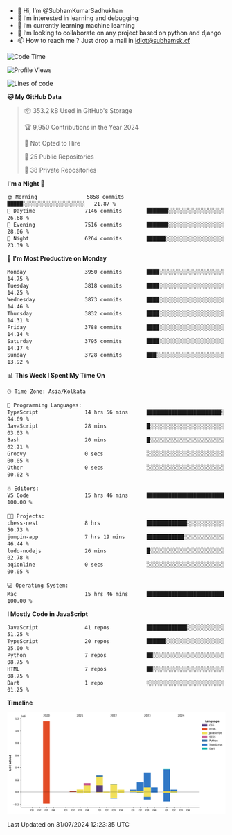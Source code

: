- 👋 Hi, I’m @SubhamKumarSadhukhan
- 👀 I’m interested in learning and debugging
- 🌱 I’m currently learning machine learning
- 💞️ I’m looking to collaborate on any project based on python and django
- 📫 How to reach me ?
      Just drop a mail in idiot@subhamsk.cf

<!---
SubhamKumarSadhukhan/SubhamKumarSadhukhan is a ✨ special ✨ repository because its `README.md` (this file) appears on your GitHub profile.
You can click the Preview link to take a look at your changes.
--->


<!--START_SECTION:waka-->
![Code Time](http://img.shields.io/badge/Code%20Time-2%2C357%20hrs%2031%20mins-blue)

![Profile Views](http://img.shields.io/badge/Profile%20Views-1-blue)

![Lines of code](https://img.shields.io/badge/From%20Hello%20World%20I%27ve%20Written-2.8%20million%20lines%20of%20code-blue)

**🐱 My GitHub Data** 

> 📦 353.2 kB Used in GitHub's Storage 
 > 
> 🏆 9,950 Contributions in the Year 2024
 > 
> 🚫 Not Opted to Hire
 > 
> 📜 25 Public Repositories 
 > 
> 🔑 38 Private Repositories 
 > 
**I'm a Night 🦉** 

```text
🌞 Morning                5858 commits        █████░░░░░░░░░░░░░░░░░░░░   21.87 % 
🌆 Daytime                7146 commits        ███████░░░░░░░░░░░░░░░░░░   26.68 % 
🌃 Evening                7516 commits        ███████░░░░░░░░░░░░░░░░░░   28.06 % 
🌙 Night                  6264 commits        ██████░░░░░░░░░░░░░░░░░░░   23.39 % 
```
📅 **I'm Most Productive on Monday** 

```text
Monday                   3950 commits        ████░░░░░░░░░░░░░░░░░░░░░   14.75 % 
Tuesday                  3818 commits        ████░░░░░░░░░░░░░░░░░░░░░   14.25 % 
Wednesday                3873 commits        ████░░░░░░░░░░░░░░░░░░░░░   14.46 % 
Thursday                 3832 commits        ████░░░░░░░░░░░░░░░░░░░░░   14.31 % 
Friday                   3788 commits        ████░░░░░░░░░░░░░░░░░░░░░   14.14 % 
Saturday                 3795 commits        ████░░░░░░░░░░░░░░░░░░░░░   14.17 % 
Sunday                   3728 commits        ███░░░░░░░░░░░░░░░░░░░░░░   13.92 % 
```


📊 **This Week I Spent My Time On** 

```text
🕑︎ Time Zone: Asia/Kolkata

💬 Programming Languages: 
TypeScript               14 hrs 56 mins      ████████████████████████░   94.69 % 
JavaScript               28 mins             █░░░░░░░░░░░░░░░░░░░░░░░░   03.03 % 
Bash                     20 mins             █░░░░░░░░░░░░░░░░░░░░░░░░   02.21 % 
Groovy                   0 secs              ░░░░░░░░░░░░░░░░░░░░░░░░░   00.05 % 
Other                    0 secs              ░░░░░░░░░░░░░░░░░░░░░░░░░   00.02 % 

🔥 Editors: 
VS Code                  15 hrs 46 mins      █████████████████████████   100.00 % 

🐱‍💻 Projects: 
chess-nest               8 hrs               █████████████░░░░░░░░░░░░   50.73 % 
jumpin-app               7 hrs 19 mins       ████████████░░░░░░░░░░░░░   46.44 % 
ludo-nodejs              26 mins             █░░░░░░░░░░░░░░░░░░░░░░░░   02.78 % 
aqionline                0 secs              ░░░░░░░░░░░░░░░░░░░░░░░░░   00.05 % 

💻 Operating System: 
Mac                      15 hrs 46 mins      █████████████████████████   100.00 % 
```

**I Mostly Code in JavaScript** 

```text
JavaScript               41 repos            █████████████░░░░░░░░░░░░   51.25 % 
TypeScript               20 repos            ██████░░░░░░░░░░░░░░░░░░░   25.00 % 
Python                   7 repos             ██░░░░░░░░░░░░░░░░░░░░░░░   08.75 % 
HTML                     7 repos             ██░░░░░░░░░░░░░░░░░░░░░░░   08.75 % 
Dart                     1 repo              ░░░░░░░░░░░░░░░░░░░░░░░░░   01.25 % 
```



**Timeline**

![Lines of Code chart](https://raw.githubusercontent.com/SubhamKumarSadhukhan/SubhamKumarSadhukhan/main/assets/bar_graph.png)


 Last Updated on 31/07/2024 12:23:35 UTC
<!--END_SECTION:waka-->
